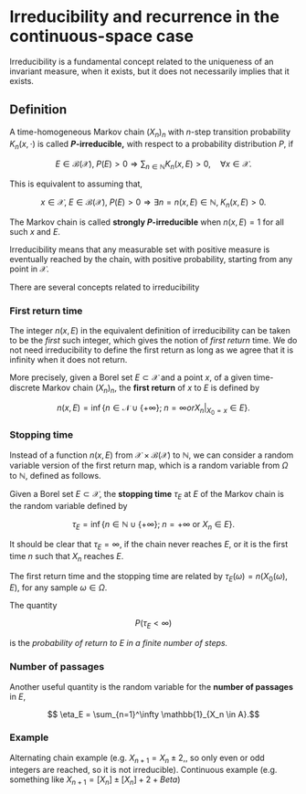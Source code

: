 # Irreducibility and recurrence in the continuous-space case

Irreducibility is a fundamental concept related to the uniqueness of an invariant measure, when it exists, but it does not necessarily implies that it exists.

## Definition

A time-homogeneous Markov chain $(X_n)_n$ with $n$-step transition probability $K_n(x, \cdot)$ is called **$P$-irreducible,** with respect to a probability distribution $P,$ if
```math
    E\in\mathcal{B}(\mathcal{X}), \;P(E) > 0 \Longrightarrow \sum_{n\in \mathbb{N}} K_n(x, E) > 0, \quad \forall x\in \mathcal{X}.
```
This is equivalent to assuming that, 
```math
    x\in\mathcal{X}, \;E\in\mathcal{B}(\mathcal{X}), \; P(E) > 0 \Longrightarrow \exists n=n(x, E)\in\mathbb{N}, \; K_n(x, E) > 0.
```
The Markov chain is called **strongly $P$-irreducible** when $n(x, E) = 1$ for all such $x$ and $E.$

Irreducibility means that any measurable set with positive measure is eventually reached by the chain, with positive probability, starting from any point in $\mathcal{X}.$

There are several concepts related to irreducibility

### First return time

The integer $n(x, E)$ in the equivalent definition of irreducibility can be taken to be the *first* such integer, which gives the notion of *first return* time. We do not need irreducibility to define the first return as long as we agree that it is infinity when it does not return.

More precisely, given a Borel set $E\subset \mathcal{X}$ and a point $x,$ of a given time-discrete Markov chain $(X_n)_n,$ the **first return** of $x$ to $E$ is defined by
```math
    n(x, E) = \inf\left\{n\in\mathcal{N}\cup\{+\infty\}; \; n = \infty or X_n|_{X_0 = x} \in E\right\}.
```

### Stopping time

Instead of a function $n(x, E)$ from $\mathcal{X}\times\mathcal{B}(\mathcal{X})$ to $\mathbb{N},$ we can consider a random variable version of the first return map, which is a random variable from $\Omega$ to $\mathbb{N},$ defined as follows.

Given a Borel set $E\subset \mathcal{X},$ the **stopping time** $\tau_E$ at $E$ of the Markov chain is the random variable defined by
```math
    \tau_E = \inf\{ n\in\mathbb{N}\cup\{+\infty\}; \; n = +\infty \textrm{ or } X_n\in E\}.
```
It should be clear that $\tau_E = \infty,$ if the chain never reaches $E,$ or it is the first time $n$ such that $X_n$ reaches $E.$

The first return time and the stopping time are related by $\tau_E(\omega) = n(X_0(\omega), E),$ for any sample $\omega\in\Omega.$

The quantity
```math
    P(\tau_E < \infty)
```
is the *probability of return to $E$ in a finite number of steps.*

### Number of passages

Another useful quantity is the random variable for the **number of passages** in $E,$
```math
    \eta_E = \sum_{n=1}^\infty \mathbb{1}_{X_n \in A}.
```

### Example 

Alternating chain example (e.g. $X_{n+1} = X_n \pm 2,$, so only even or odd integers are reached, so it is not irreducible). Continuous example (e.g. something like $X_{n+1} = [X_n] \pm [X_n] + 2 + Beta$)
